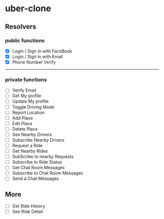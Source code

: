 # uber-clone

## Resolvers

### public functions

- [x] Login / Sign in with FaceBook
- [x] Login / Sign in with Email
- [x] Phone Number Verify

---

### private functions

- [ ] Verify Email
- [ ] Get My profile
- [ ] Update My profile
- [ ] Toggle Driving Mode
- [ ] Report Location
- [ ] Add Place
- [ ] Edit Place
- [ ] Delete Place
- [ ] See Nearby Drivers
- [ ] Subscribe Nearby Drivers
- [ ] Request a Ride
- [ ] Get Nearby Rides
- [ ] SubScribe to nearby Requests
- [ ] Subscribe to Ride Status
- [ ] Get Chat Room Messages
- [ ] Subscribe to Chat Room Messages
- [ ] Send a Chat Messages

## More

- [ ] Get Ride History
- [ ] See Ride Detail
